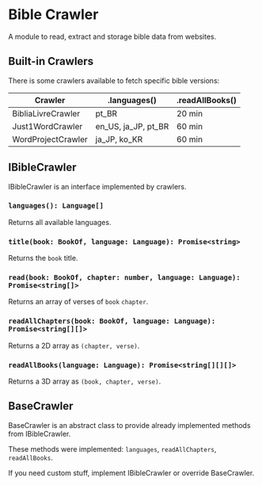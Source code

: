 # Bible Crawler
A module to read, extract and storage bible data from websites.

## Built-in Crawlers
There is some crawlers available to fetch specific bible versions:

| Crawler            | .languages()        | .readAllBooks() |
|--------------------|---------------------|-----------------|
| BibliaLivreCrawler | pt_BR               | 20 min          |
| Just1WordCrawler   | en_US, ja_JP, pt_BR | 60 min          |
| WordProjectCrawler | ja_JP, ko_KR        | 60 min          |

## IBibleCrawler
IBibleCrawler is an interface implemented by crawlers.

### `languages(): Language[]`
Returns all available languages.

### `title(book: BookOf, language: Language): Promise<string>`
Returns the `book` title.

### `read(book: BookOf, chapter: number, language: Language): Promise<string[]>`
Returns an array of verses of `book` `chapter`.

### `readAllChapters(book: BookOf, language: Language): Promise<string[][]>`
Returns a 2D array as `(chapter, verse)`.

### `readAllBooks(language: Language): Promise<string[][][]>`
Returns a 3D array as `(book, chapter, verse)`.

## BaseCrawler
BaseCrawler is an abstract class to provide already implemented methods from IBibleCrawler.

These methods were implemented: `languages`, `readAllChapters`, `readAllBooks`.

If you need custom stuff, implement IBibleCrawler or override BaseCrawler.